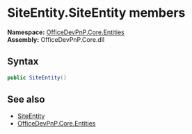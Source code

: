 # SiteEntity.SiteEntity members 
  

**Namespace:** [OfficeDevPnP.Core.Entities](OfficeDevPnP.Core.Entities.md)  
**Assembly:** OfficeDevPnP.Core.dll  
## Syntax
```C#
public SiteEntity()
```
## See also
- [SiteEntity](OfficeDevPnP.Core.Entities.SiteEntity.md)
- [OfficeDevPnP.Core.Entities](OfficeDevPnP.Core.Entities.md)

